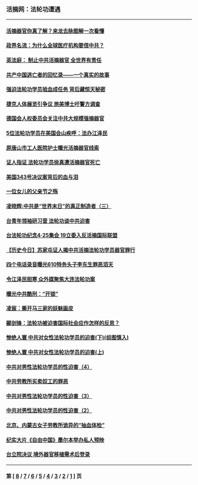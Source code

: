 ### 活摘网：法轮功遭遇
---
#### [活摘器官你真了解？来龙去脉图解一次看懂](../../pages/nf5881/n13013820.md?09200430) 
#### [政界名流：为什么全球医疗机构要信中共？](../../pages/nf5881/n11945479.md?09200430) 
#### [英法庭： 制止中共活摘器官 全世界有责任](../../pages/nf5881/n11330691.md?09200430) 
#### [共产中国逃亡者的回忆录——一个真实的故事](../../pages/nf5881/n10918649.md?09200430) 
#### [强迫法轮功学员验血成任务 背后藏惊天秘密](../../pages/nf5881/n4252384.md?09200430) 
#### [捷克人体展览引争议 旅美博士吁警方调查](../../pages/nf5881/n9429187.md?09200430) 
#### [德国会人权委员会关注中共大规模强摘器官](../../pages/nf5881/n8418950.md?09200430) 
#### [5位法轮功学员在美国会山疾呼：法办江泽民](../../pages/nf5881/n8101519.md?09200430) 
#### [原唐山市工人医院护士曝光活摘器官线索](../../pages/nf5881/n8076384.md?09200430) 
#### [证人指证 法轮功学员徐真遭活摘器官死亡](../../pages/nf5881/n8042467.md?09200430) 
#### [美国343号决议案背后的血与泪](../../pages/nf5881/n8020684.md?09200430) 
#### [一位女儿的父亲节之殇](../../pages/nf5881/n8014122.md?09200430) 
#### [凌晓辉:中共是“世界末日”的真正制造者（三）](../../pages/nf5881/n4210333.md?09200430) 
#### [台青年领袖研习营 法轮功谈中共迫害](../../pages/nf5881/n4141857.md?09200430) 
#### [台法轮功纪念4‧25集会 19立委入反活摘国际联盟](../../pages/nf5881/n4141821.md?09200430) 
#### [【历史今日】苏家屯证人揭中共活摘法轮功学员器官罪行](../../pages/nf5881/n4135912.md?09200430) 
#### [四个电话录音曝光610特务头子李东生罪恶滔天](../../pages/nf5881/n4040060.md?09200430) 
#### [令江泽民胆寒 众外媒聚焦大连法轮功案](../../pages/nf5881/n3932671.md?09200430) 
#### [曝光中共酷刑：“开锁”](../../pages/nf5881/n3889373.md?09200430) 
#### [凌宸：撕开马三家的妖魅画皮](../../pages/nf5881/n3849369.md?09200430) 
#### [郦剑锋：法轮功被迫害国际社会应作怎样的反思？](../../pages/nf5881/n3824560.md?09200430) 
#### [惨绝人寰 中共对女性法轮功学员的迫害(下)(组图慎入)](../../pages/nf5881/n3816285.md?09200430) 
#### [惨绝人寰 中共对女性法轮功学员的迫害(上)](../../pages/nf5881/n3815374.md?09200430) 
#### [中共对男性法轮功学员的性迫害（4）](../../pages/nf5881/n3769144.md?09200430) 
#### [中共劳教所买卖奴工的罪恶](../../pages/nf5881/n3769378.md?09200430) 
#### [中共对男性法轮功学员的性迫害（3）](../../pages/nf5881/n3768231.md?09200430) 
#### [中共对男性法轮功学员的性迫害（2）](../../pages/nf5881/n3767211.md?09200430) 
#### [北京、内蒙古女子劳教所诡异的“抽血体检”](../../pages/nf5881/n3753158.md?09200430) 
#### [纪实大片《自由中国》墨尔本举办私人预映](../../pages/nf5881/n3743337.md?09200430) 
#### [台立院决议 境外器官移植需术后登录](../../pages/nf5881/n3741520.md?09200430) 

---
#### 第 [ [8](./8.md?09200430) / [7](./7.md?09200430) / [6](./6.md?09200430) / [5](./5.md?09200430) / [4](./4.md?09200430) / [3](./3.md?09200430) / [2](./2.md?09200430) / [1](./1.md?09200430) ] 页
